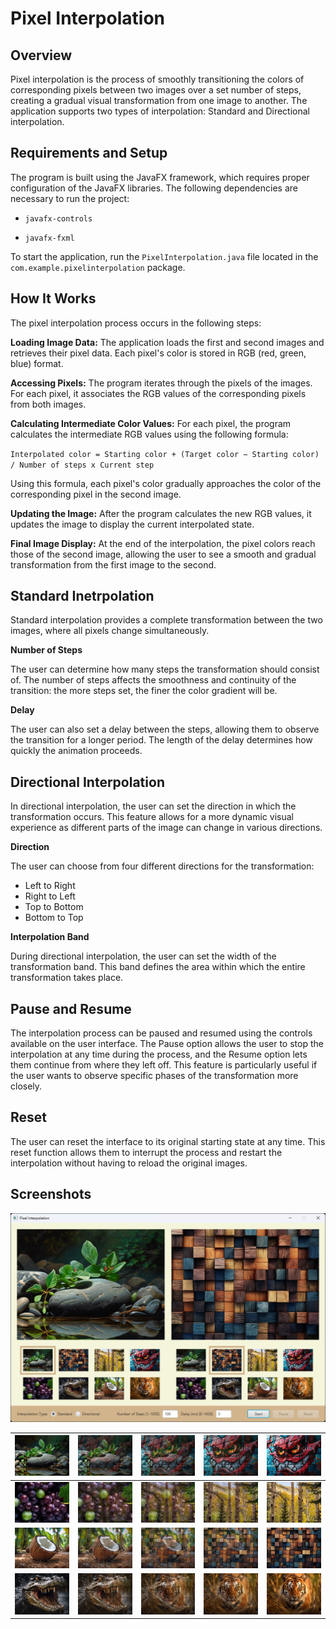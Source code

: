 # Pixel Interpolation

## Overview

Pixel interpolation is the process of smoothly transitioning the colors of corresponding pixels between two images over a set number of steps, creating a gradual visual transformation from one image to another.
The application supports two types of interpolation: Standard and Directional interpolation.

## Requirements and Setup

The program is built using the JavaFX framework, which requires proper configuration of the JavaFX libraries. The following dependencies are necessary to run the project:

- `javafx-controls`

- `javafx-fxml`

To start the application, run the `PixelInterpolation.java` file located in the `com.example.pixelinterpolation` package.

## How It Works

The pixel interpolation process occurs in the following steps:

__Loading Image Data:__ The application loads the first and second images and retrieves their pixel data. Each pixel's color is stored in RGB (red, green, blue) format.

__Accessing Pixels:__ The program iterates through the pixels of the images. For each pixel, it associates the RGB values of the corresponding pixels from both images.

__Calculating Intermediate Color Values:__ For each pixel, the program calculates the intermediate RGB values using the following formula:

`Interpolated color = Starting color + (Target color − Starting color) / Number of steps x Current step`

Using this formula, each pixel's color gradually approaches the color of the corresponding pixel in the second image.

__Updating the Image:__ After the program calculates the new RGB values, it updates the image to display the current interpolated state.

__Final Image Display:__ At the end of the interpolation, the pixel colors reach those of the second image, allowing the user to see a smooth and gradual transformation from the first image to the second.

## Standard Inetrpolation

Standard interpolation provides a complete transformation between the two images, where all pixels change simultaneously.

__Number of Steps__

The user can determine how many steps the transformation should consist of. 
The number of steps affects the smoothness and continuity of the transition: the more steps set, the finer the color gradient will be.

__Delay__

The user can also set a delay between the steps, allowing them to observe the transition for a longer period. 
The length of the delay determines how quickly the animation proceeds.

## Directional Interpolation

In directional interpolation, the user can set the direction in which the transformation occurs. 
This feature allows for a more dynamic visual experience as different parts of the image can change in various directions.

__Direction__

The user can choose from four different directions for the transformation:

- Left to Right
- Right to Left
- Top to Bottom
- Bottom to Top

__Interpolation Band__

During directional interpolation, the user can set the width of the transformation band. 
This band defines the area within which the entire transformation takes place.

## Pause and Resume

The interpolation process can be paused and resumed using the controls available on the user interface. 
The Pause option allows the user to stop the interpolation at any time during the process, and the Resume option lets them continue from where they left off. 
This feature is particularly useful if the user wants to observe specific phases of the transformation more closely.

## Reset

The user can reset the interface to its original starting state at any time. 
This reset function allows them to interrupt the process and restart the interpolation without having to reload the original images.

## Screenshots

<img src=docs/image01.png alt="">
<br>

| ![Kép A0](docs/savedImageA0.png)  | ![Kép A25](docs/savedImageA25.png) | ![Kép A50](docs/savedImageA50.png) | ![Kép A75](docs/savedImageA75.png) | ![Kép A100](docs/savedImageA100.png) |
|-----------------------------------|------------------------------------|------------------------------------|------------------------------------|--------------------------------------|
| ![Kép B0](docs/savedImageB0.png)  | ![Kép B25](docs/savedImageB25.png) | ![Kép B50](docs/savedImageB50.png) | ![Kép B75](docs/savedImageB75.png) | ![Kép B100](docs/savedImageB100.png) |
| ![Kép C0](docs/savedImageC0.png)  | ![Kép C25](docs/savedImageC25.png) | ![Kép C50](docs/savedImageC50.png) | ![Kép C75](docs/savedImageC75.png) | ![Kép C100](docs/savedImageC100.png) |
| ![Kép D0](docs/savedImageD0.png)  | ![Kép D25](docs/savedImageD25.png) | ![Kép D50](docs/savedImageD50.png) | ![Kép D75](docs/savedImageD75.png) | ![Kép D100](docs/savedImageD100.png) |